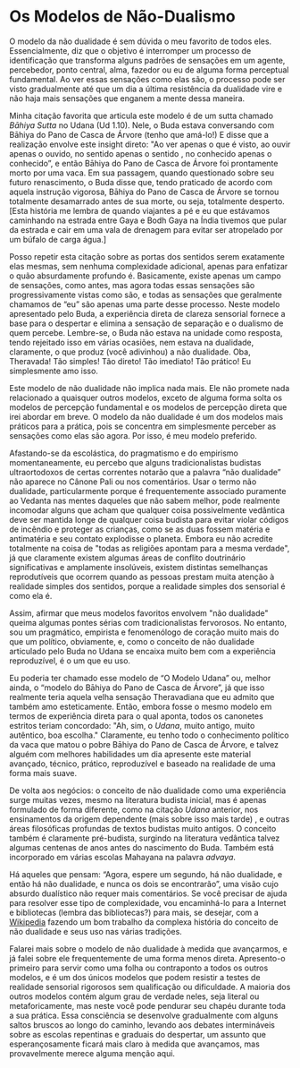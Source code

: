 # Os Modelos de Não-Dualismo

O modelo da não dualidade é sem dúvida o meu favorito de todos eles. Essencialmente, diz que o objetivo é interromper um processo de identificação que transforma alguns padrões de sensações em um agente, percebedor, ponto central, alma, fazedor ou eu de alguma forma perceptual fundamental. Ao ver essas sensações como elas são, o processo pode ser visto gradualmente até que um dia a última resistência da dualidade vire e não haja mais sensações que enganem a mente dessa maneira.

Minha citação favorita que articula este modelo é de um sutta chamado _Bāhiya Sutta_ no Udana (Ud 1.10). Nele, o Buda estava conversando com Bāhiya do Pano de Casca de Árvore (tenho que amá-lo!) E disse que a realização envolve este insight direto: "Ao ver apenas o que é visto, ao ouvir apenas o ouvido, no sentido apenas o sentido , no conhecido apenas o conhecido”, e então Bāhiya do Pano de Casca de Árvore foi prontamente morto por uma vaca. Em sua passagem, quando questionado sobre seu futuro renascimento, o Buda disse que, tendo praticado de acordo com aquela instrução vigorosa, Bāhiya do Pano de Casca de Árvore se tornou totalmente desamarrado antes de sua morte, ou seja, totalmente desperto. [Esta história me lembra de quando viajantes a pé e eu que estávamos caminhando na estrada entre Gaya e Bodh Gaya na Índia tivemos que pular da estrada e cair em uma vala de drenagem para evitar ser atropelado por um búfalo de carga água.]

Posso repetir esta citação sobre as portas dos sentidos serem exatamente elas mesmas, sem nenhuma complexidade adicional, apenas para enfatizar o quão absurdamente profundo é. Basicamente, existe apenas um campo de sensações, como antes, mas agora todas essas sensações são progressivamente vistas como são, e todas as sensações que geralmente chamamos de “eu” são apenas uma parte desse processo. Neste modelo apresentado pelo Buda, a experiência direta de clareza sensorial fornece a base para o despertar e elimina a sensação de separação e o dualismo de quem percebe. Lembre-se, o Buda não estava na unidade como resposta, tendo rejeitado isso em várias ocasiões, nem estava na dualidade, claramente, o que produz (você adivinhou) a não dualidade. Oba, Theravada! Tão simples! Tão direto! Tão imediato! Tão prático! Eu simplesmente amo isso.

Este modelo de não dualidade não implica nada mais. Ele não promete nada relacionado a quaisquer outros modelos, exceto de alguma forma solta os modelos de percepção fundamental e os modelos de percepção direta que irei abordar em breve. O modelo da não dualidade é um dos modelos mais práticos para a prática, pois se concentra em simplesmente perceber as sensações como elas são agora. Por isso, é meu modelo preferido.

Afastando-se da escolástica, do pragmatismo e do empirismo momentaneamente, eu percebo que alguns tradicionalistas budistas ultraortodoxos de certas correntes notarão que a palavra “não dualidade” não aparece no Cânone Pali ou nos comentários. Usar o termo não dualidade, particularmente porque é frequentemente associado puramente ao Vedanta nas mentes daqueles que não sabem melhor, pode realmente incomodar alguns que acham que qualquer coisa possivelmente vedântica deve ser mantida longe de qualquer coisa budista para evitar violar códigos de incêndio e proteger as crianças, como se as duas fossem matéria e antimatéria e seu contato explodisse o planeta. Embora eu não acredite totalmente na coisa de "todas as religiões apontam para a mesma verdade", já que claramente existem algumas áreas de conflito doutrinário significativas e amplamente insolúveis, existem distintas semelhanças reprodutíveis que ocorrem quando as pessoas prestam muita atenção à realidade simples dos sentidos, porque a realidade simples dos sensorial é como ela é.

Assim, afirmar que meus modelos favoritos envolvem "não dualidade" queima algumas pontes sérias com tradicionalistas fervorosos. No entanto, sou um pragmático, empirista e fenomenólogo de coração muito mais do que um político, obviamente, e, como o conceito de não dualidade articulado pelo Buda no Udana se encaixa muito bem com a experiência reproduzível, é o um que eu uso.

Eu poderia ter chamado esse modelo de “O Modelo Udana” ou, melhor ainda, o “modelo do Bāhiya do Pano de Casca de Árvore”, já que isso realmente teria aquela velha sensação Theravadiana que eu admito que também amo esteticamente. Então, embora fosse o mesmo modelo em termos de experiência direta para o qual aponta, todos os canonetes estritos teriam concordado: "Ah, sim, o _Udana_, muito antigo, muito autêntico, boa escolha." Claramente, eu tenho todo o conhecimento político da vaca que matou o pobre Bāhiya do Pano de Casca de Árvore, e talvez alguém com melhores habilidades um dia apresente este material avançado, técnico, prático, reproduzível e baseado na realidade de uma forma mais suave.

De volta aos negócios: o conceito de não dualidade como uma experiência surge muitas vezes, mesmo na literatura budista inicial, mas é apenas formulado de forma diferente, como na citação _Udana_ anterior, nos ensinamentos da origem dependente (mais sobre isso mais tarde) , e outras áreas filosóficas profundas de textos budistas muito antigos. O conceito também é claramente pré-budista, surgindo na literatura vedântica talvez algumas centenas de anos antes do nascimento do Buda. Também está incorporado em várias escolas Mahayana na palavra _advaya_.

Há aqueles que pensam: “Agora, espere um segundo, há não dualidade, e então há não dualidade, e nunca os dois se encontrarão”, uma visão cujo absurdo dualístico não requer mais comentários. Se você precisar de ajuda para resolver esse tipo de complexidade, vou encaminhá-lo para a Internet e bibliotecas (lembra das bibliotecas?) para mais, se desejar, com a [Wikipedia](https://en.wikipedia.org/wiki/Nondualism) fazendo um bom trabalho da complexa história do conceito de não dualidade e seus uso nas várias tradições.

Falarei mais sobre o modelo de não dualidade à medida que avançarmos, e já falei sobre ele frequentemente de uma forma menos direta. Apresento-o primeiro para servir como uma folha ou contraponto a todos os outros modelos, e é um dos únicos modelos que podem resistir a testes de realidade sensorial rigorosos sem qualificação ou dificuldade. A maioria dos outros modelos contém algum grau de verdade neles, seja literal ou metaforicamente, mas neste você pode pendurar seu chapéu durante toda a sua prática. Essa consciência se desenvolve gradualmente com alguns saltos bruscos ao longo do caminho, levando aos debates intermináveis ​​sobre as escolas repentinas e graduais do despertar, um assunto que esperançosamente ficará mais claro à medida que avançamos, mas provavelmente merece alguma menção aqui.
